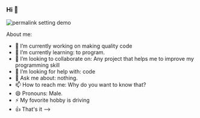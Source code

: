 ### Hi  👋

![permalink setting demo](https://media2.giphy.com/media/LlKN0pAfAduGRYWdbQ/giphy.gif?cid=ecf05e47qsb8beogo32h1o4ud2d5uodq809s7td0xkzy5v1u&rid=giphy.gif&ct=g)


About me:

- 🔭 I’m currently working on making quality code
- 🌱 I’m currently learning: to program.
- 👯 I’m looking to collaborate on: Any project that helps me to improve my programming skill
- 🤔 I’m looking for help with: code
- 💬 Ask me about: nothing.
- 📫 How to reach me: Why do you want to know that?
- 😄 Pronouns: Male.
- ⚡ My fovorite hobby is driving
- 👍 That's it
--> 
